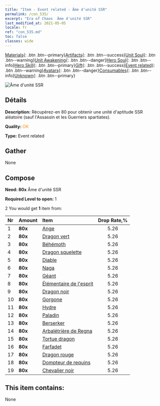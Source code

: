 ```yaml
---
title: "Item - Event related - Âme d'unité SSR"
permalink: /con_535/
excerpt: "Era of Chaos  Âme d'unité SSR"
last_modified_at: 2021-05-05
locale: fr
ref: "con_535.md"
toc: false
classes: wide
---
```

 [Materials](/ItemsFR/){: .btn .btn--primary}[Artifacts](/ItemsFR/Artifacts/){: .btn .btn--success}[Unit Soul](/ItemsFR/UnitSoul/){: .btn .btn--warning}[Unit Awakening](/ItemsFR/UnitAwakening/){: .btn .btn--danger}[Hero Soul](/ItemsFR/HeroSoul/){: .btn .btn--info}[Hero Skill](/ItemsFR/HeroSkill/){: .btn .btn--primary}[Gift](/ItemsFR/Gift/){: .btn .btn--success}[Event related](/ItemsFR/Events/){: .btn .btn--warning}[Avatars](/ItemsFR/Avatars/){: .btn .btn--danger}[Consumables](/ItemsFR/Consumables/){: .btn .btn--info}[Unknown](/ItemsFR/Unknown/){: .btn .btn--primary}

 ![Âme d'unité SSR](/images/t/i_10021.png)

## Détails
 **Description:** Récupérez-en 80 pour obtenir une unité d'aptitude SSR aléatoire (sauf l'Assassin et les Guerriers spartiates).

 **Quality:** <span style="color: #FF8C00">OK</span>

 **Type:** Event related

## Gather

  None

## Compose

 **Need: 80x** Âme d'unité SSR

 **Required Level to open:** 1

 2 You would get **1** item  from:

  | Nr | Amount |     Item    | Drop Rate,% |
  |:---|:-------|:------------|:---------:|
  | 1 |  **80x** | [Ange](/ItemsFR/unt_196/) | 5.26 | 
  | 2 |  **80x** | [Dragon vert](/ItemsFR/unt_205/) | 5.26 | 
  | 3 |  **80x** | [Béhémoth](/ItemsFR/unt_223/) | 5.26 | 
  | 4 |  **80x** | [Dragon squelette](/ItemsFR/unt_214/) | 5.26 | 
  | 5 |  **80x** | [Diable](/ItemsFR/unt_232/) | 5.26 | 
  | 6 |  **80x** | [Naga](/ItemsFR/unt_240/) | 5.26 | 
  | 7 |  **80x** | [Géant ](/ItemsFR/unt_241/) | 5.26 | 
  | 8 |  **80x** | [Élémentaire de l'esprit](/ItemsFR/unt_267/) | 5.26 | 
  | 9 |  **80x** | [Dragon noir](/ItemsFR/unt_250/) | 5.26 | 
  | 10 |  **80x** | [Gorgone](/ItemsFR/unt_257/) | 5.26 | 
  | 11 |  **80x** | [Hydre](/ItemsFR/unt_259/) | 5.26 | 
  | 12 |  **80x** | [Paladin](/ItemsFR/unt_197/) | 5.26 | 
  | 13 |  **80x** | [Berserker](/ItemsFR/unt_224/) | 5.26 | 
  | 14 |  **80x** | [Arbalétrière de Regna](/ItemsFR/unt_274/) | 5.26 | 
  | 15 |  **80x** | [Tortue dragon](/ItemsFR/unt_278/) | 5.26 | 
  | 16 |  **80x** | [Farfadet](/ItemsFR/unt_270/) | 5.26 | 
  | 17 |  **80x** | [Dragon rouge](/ItemsFR/unt_251/) | 5.26 | 
  | 18 |  **80x** | [Dompteur de requins](/ItemsFR/unt_281/) | 5.26 | 
  | 19 |  **80x** | [Chevalier noir](/ItemsFR/unt_213/) | 5.26 | 


## This item contains:

  None

